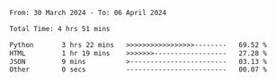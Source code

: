 <!--START_SECTION:waka-->

```txt
From: 30 March 2024 - To: 06 April 2024

Total Time: 4 hrs 51 mins

Python       3 hrs 22 mins   >>>>>>>>>>>>>>>>>--------   69.52 %
HTML         1 hr 19 mins    >>>>>>>------------------   27.28 %
JSON         9 mins          >------------------------   03.13 %
Other        0 secs          -------------------------   00.07 %
```

<!--END_SECTION:waka-->
